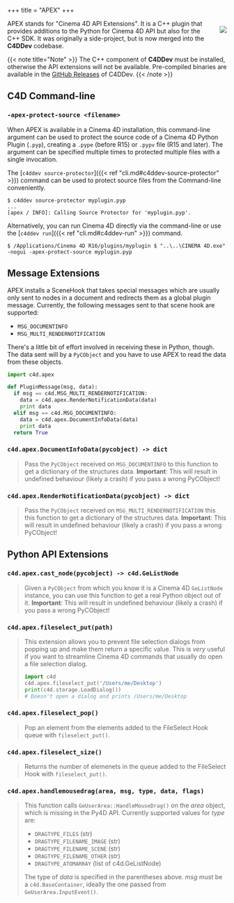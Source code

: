 +++
title = "APEX"
+++

<p align="right" style="float: right; margin-left: 1em; margin-bottom: 1em"><img src="apex.png"></p>

APEX stands for "Cinema 4D API Extensions". It is a C++ plugin that provides
additions to the Python for Cinema 4D API but also for the C++ SDK. It was
originally a side-project, but is now merged into the **C4DDev** codebase.

{{< note title="Note" >}}
  The C++ component of **C4DDev** must be installed, otherwise the API
  extensions will not be available. Pre-compiled binaries are available in
  the [GitHub Releases](https://github.com/NiklasRosenstein/c4ddev/releases)
  of C4DDev.
{{< /note >}}

## C4D Command-line

### `-apex-protect-source <filename>`

When APEX is available in a Cinema 4D installation, this command-line argument
can be used to protect the source code of a Cinema 4D Python Plugin (`.pyp`),
creating a `.pype` (before R15) or `.pypv` file (R15 and later). The argument
can be specified multiple times to protected multiple files with a single
invocation.

The [`c4ddev source-protector`]({{< ref "cli.md#c4ddev-source-protector" >}})
command can be used to protect source files from the Command-line conveniently.

    $ c4ddev source-protector myplugin.pyp
    ...
    [apex / INFO]: Calling Source Protector for 'myplugin.pyp'.

Alternatively, you can run Cinema 4D directly via the command-line or use
the [`c4ddev run`]({{< ref "cli.md#c4ddev-run" >}}) command.

    $ /Applications/Cinema 4D R16/plugins/myplugin $ "..\..\CINEMA 4D.exe" -nogui -apex-protect-source myplugin.pyp

## Message Extensions

APEX installs a SceneHook that takes special messages which are usually only
sent to nodes in a document and redirects them as a global plugin message.
Currently, the following messages sent to that scene hook are supported:

- `MSG_DOCUMENTINFO`
- `MSG_MULTI_RENDERNOTIFICATION`

There's a little bit of effort involved in receiving these in Python, though. The
data sent will by a `PyCObject` and you have to use APEX to read the data from these
objects.

```python
import c4d.apex

def PluginMessage(msg, data):
  if msg == c4d.MSG_MULTI_RENDERNOTIFICATION:
    data = c4d.apex.RenderNotificationData(data)
    print data
  elif msg == c4d.MSG_DOCUMENTINFO:
    data = c4d.apex.DocumentInfoData(data)
    print data
  return True
```

### `c4d.apex.DocumentInfoData(pycobject) -> dict`

> Pass the `PyCObject` received on `MSG_DOCUMENTINFO` to this function to get a
dictionary of the structures data. __Important__: This will result in undefined
behaviour (likely a crash) if you pass a wrong PyCObject!

### `c4d.apex.RenderNotificationData(pycobject) -> dict`

> Pass the `PyCObject` received on `MSG_MULTI_RENDERNOTIFICATION` this this function
to get a dictionary of the structures data. __Important__: This will result in
undefined behaviour (likely a crash) if you pass a wrong PyCObject!

## Python API Extensions

### `c4d.apex.cast_node(pycobject) -> c4d.GeListNode`

> Given a `PyCObject` from which you know it is a Cinema 4D `GeListNode` instance,
> you can use this function to get a real Python object out of it. __Important__:
> This will result in undefined behaviour (likely a crash) if you pass a wrong PyCObject!

### `c4d.apex.fileselect_put(path)`

> This extension allows you to prevent file selection dialogs from popping up
> and make them return a specific value. This is *very* useful if you want to
> streamline Cinema 4D commands that usually do open a file selection dialog.
>
> ```python
> import c4d
> c4d.apex.fileselect_put('/Users/me/Desktop')
> print(c4d.storage.LoadDialog())
> # Doesn't open a dialog and prints /Users/me/Desktop
> ```

### `c4d.apex.fileselect_pop()`

> Pop an element from the elements added to the FileSelect Hook queue with
> `fileselect_put()`.

### `c4d.apex.fileselect_size()`

> Returns the number of elemenets in the queue added to the FileSelect Hook
> with `fileselect_put()`.

### `c4d.apex.handlemousedrag(area, msg, type, data, flags)`

> This function calls `GeUserArea::HandleMouseDrag()` on the *area* object,
> which is missing in the Py4D API. Currently supported values for *type*
> are:
>
> - `DRAGTYPE_FILES` (str)
> - `DRAGTYPE_FILENAME_IMAGE` (str)
> - `DRAGTYPE_FILENAME_SCENE` (str)
> - `DRAGTYPE_FILENAME_OTHER` (str)
> - `DRAGTYPE_ATOMARRAY` (list of c4d.GeListNode)
>
> The type of *data* is specified in the parentheses above. *msg* must be
> a `c4d.BaseContainer`, ideally the one passed from `GeUserArea.InputEvent()`.
